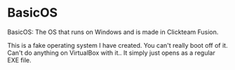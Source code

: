 # BasicOS
BasicOS: The OS that runs on Windows and is made in Clickteam Fusion.


This is a fake operating system I have created. You can't really boot off of it. Can't do anything on VirtualBox with it..
It simply just opens as a regular EXE file.

